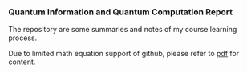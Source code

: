 ### Quantum Information and Quantum Computation Report
The repository are some summaries and notes of my course learning process. 

Due to limited math equation support of github, please refer to [pdf](https://github.com/luotong96/quantum_information_2024/blob/main/report.pdf) for content.
